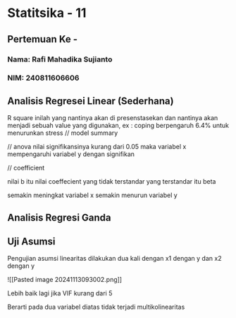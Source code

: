 # Statitsika - 11
## Pertemuan Ke - 

### Nama: Rafi Mahadika Sujianto
### NIM: 240811606606









## Analisis Regresei Linear (Sederhana)
R square inilah yang nantinya akan di presenstasekan
dan nantinya akan menjadi sebuah value yang digunakan, ex : coping berpengaruh 6.4% untuk menurunkan stress
// model summary

// anova
nilai signifikansinya kurang dari 0.05 maka variabel x mempengaruhi variabel y dengan signifikan

// coefficient

nilai b itu nilai coeffecient yang tidak terstandar
yang terstandar itu beta

semakin meningkat variabel x semakin menurun variabel y

## Analisis Regresi Ganda
## Uji Asumsi
Pengujian asumsi linearitas dilakukan dua kali dengan x1 dengan y dan x2 dengan y

![[Pasted image 20241113093002.png]]

Lebih baik lagi jika VIF kurang dari 5

Berarti pada dua variabel diatas tidak terjadi multikolinearitas

